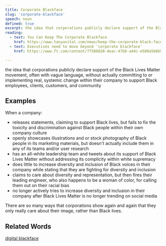 ```yaml
---
title: Corporate Blackface
slug: 'corporate-blackface'
speech: noun
defined: true
excerpt: the idea that corporations publicly declare support of the Black Lives Matter movement, often with vague language, without actually committing to or implementing real, systemic change within their company to support Black employees, clients, customers, and community
reading:
  - text: You Can Keep The Corporate Blackface
    href: https://www.tanyavital.com/news/keep-the-corporate-black-face
  - text: Executives need to move beyond 'corporate blackface'
    href: https://www.ft.com/content/77506820-deac-47b8-a44c-e588a5b8b92d

---
```


the idea that corporations publicly declare support of the Black Lives Matter movement, often with vague language, without actually committing to or implementing real, systemic change within their company to support Black employees, clients, customers, and community

## Examples

When a company:

- releases statements, claiming to support Black lives, but fails to fix the toxicity and discrimination against Black people within their own company culture
- openly showcases illustrations and or stock photography of Black people in its marketing materials, but doesn't actually include them in any of its teams and/or user research
- has an all-white leadership team and tweets about its support of Black Lives Matter without addressing its complicity within white supremacy
- does little to increase diversity and inclusion of Black voices in their company while stating that they are fighting for diversity and inclusion
- claims to care about diversity and representation, but then fires their leading engineer, who also happens to be a woman of color, for calling them out on their racial bias
- no longer actively tries to increase diversity and inclusion in their company after Black Lives Matter is no longer trending on social media

There are so many ways that corporations show again and again that they only really care about their image, rather than Black lives.

## Related Words

[digital blackface](/definitions/digital-blackface)
